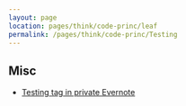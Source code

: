 ```yaml
---
layout: page
location: pages/think/code-princ/leaf
permalink: /pages/think/code-princ/Testing
---
```



## Misc

- [Testing tag in private Evernote](https://www.evernote.com/client/web?login=true#?an=true&n=dbccb66e-f286-40ac-a13e-93848ca66909&query=tag%1FTesting%1FtagGuid%3A31868955-6c21-4f59-9749-45e9c1edde67%1Eview%3AVIEW%2FALL_NOTES&)
